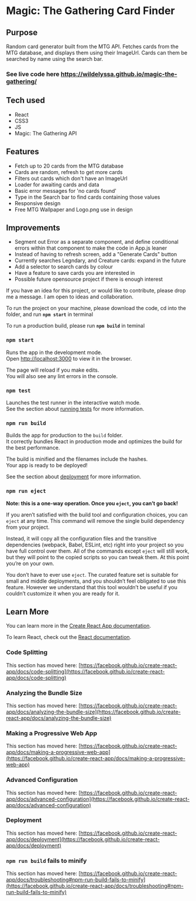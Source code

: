 # Magic: The Gathering Card Finder

## Purpose
Random card generator built from the MTG API. Fetches cards from the MTG database, and displays them using their ImageUrl. Cards can them be searched by name using the search bar. 

### See live code here <https://wildelyssa.github.io/magic-the-gathering/> 

## Tech used
* React
* CSS3
* JS
* Magic: The Gathering API

## Features
* Fetch up to 20 cards from the MTG database
* Cards are random, refresh to get more cards
* Filters out cards which don't have an ImageUrl
* Loader for awaiting cards and data
* Basic error messages for 'no cards found'
* Type in the Search bar to find cards containing those values
* Responsive design
* Free MTG Wallpaper and Logo.png use in design

## Improvements
* Segment out Error as a separate component, and define conditional errors within that component to make the code in App.js leaner
* Instead of having to refresh screen, add a "Generate Cards" button
* Currently searches Legndary, and Creature cards: expand in the future
* Add a selector to search cards by colour
* Have a feature to save cards you are interested in
* Possible future opensource project if there is enough interest

If you have an idea for this project, or would like to contribute, please drop me a message. I am open to ideas and collaboration. 


To run the project on your machine, please download the code, cd into the folder, and run **`npm start`** in terminal

To run a production build, please run **`npm build`** in teminal

### `npm start`

Runs the app in the development mode.\
Open [http://localhost:3000](http://localhost:3000) to view it in the browser.

The page will reload if you make edits.\
You will also see any lint errors in the console.

### `npm test`

Launches the test runner in the interactive watch mode.\
See the section about [running tests](https://facebook.github.io/create-react-app/docs/running-tests) for more information.

### `npm run build`

Builds the app for production to the `build` folder.\
It correctly bundles React in production mode and optimizes the build for the best performance.

The build is minified and the filenames include the hashes.\
Your app is ready to be deployed!

See the section about [deployment](https://facebook.github.io/create-react-app/docs/deployment) for more information.

### `npm run eject`

**Note: this is a one-way operation. Once you `eject`, you can’t go back!**

If you aren’t satisfied with the build tool and configuration choices, you can `eject` at any time. This command will remove the single build dependency from your project.

Instead, it will copy all the configuration files and the transitive dependencies (webpack, Babel, ESLint, etc) right into your project so you have full control over them. All of the commands except `eject` will still work, but they will point to the copied scripts so you can tweak them. At this point you’re on your own.

You don’t have to ever use `eject`. The curated feature set is suitable for small and middle deployments, and you shouldn’t feel obligated to use this feature. However we understand that this tool wouldn’t be useful if you couldn’t customize it when you are ready for it.

## Learn More

You can learn more in the [Create React App documentation](https://facebook.github.io/create-react-app/docs/getting-started).

To learn React, check out the [React documentation](https://reactjs.org/).

### Code Splitting

This section has moved here: [https://facebook.github.io/create-react-app/docs/code-splitting](https://facebook.github.io/create-react-app/docs/code-splitting)

### Analyzing the Bundle Size

This section has moved here: [https://facebook.github.io/create-react-app/docs/analyzing-the-bundle-size](https://facebook.github.io/create-react-app/docs/analyzing-the-bundle-size)

### Making a Progressive Web App

This section has moved here: [https://facebook.github.io/create-react-app/docs/making-a-progressive-web-app](https://facebook.github.io/create-react-app/docs/making-a-progressive-web-app)

### Advanced Configuration

This section has moved here: [https://facebook.github.io/create-react-app/docs/advanced-configuration](https://facebook.github.io/create-react-app/docs/advanced-configuration)

### Deployment

This section has moved here: [https://facebook.github.io/create-react-app/docs/deployment](https://facebook.github.io/create-react-app/docs/deployment)

### `npm run build` fails to minify

This section has moved here: [https://facebook.github.io/create-react-app/docs/troubleshooting#npm-run-build-fails-to-minify](https://facebook.github.io/create-react-app/docs/troubleshooting#npm-run-build-fails-to-minify)

